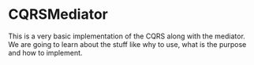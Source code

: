 # CQRSMediator
This is a very basic implementation of the CQRS along with the mediator. We are going to learn about the stuff like why to use, what is the purpose and how to implement.
